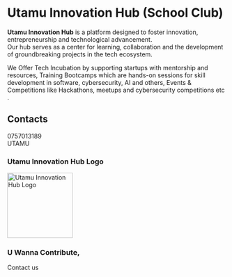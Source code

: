 # Utamu Innovation Hub (School Club)

**Utamu Innovation Hub** is a platform designed to foster innovation, entrepreneurship and technological advancement.<br> Our hub serves as a center for learning, collaboration and the development of groundbreaking projects in the tech ecosystem.

We Offer Tech Incubation by supporting startups with mentorship and resources, Training Bootcamps which are hands-on sessions for skill development in software, cybersecurity, AI and others, Events & Competitions like Hackathons, meetups and cybersecurity competitions etc .

## Contacts
0757013189<br>
UTAMU

### Utamu Innovation Hub Logo
<img src="images/logo.jpg" alt="Utamu Innovation Hub Logo" width="150" height="150">

### U Wanna Contribute, 
Contact us
